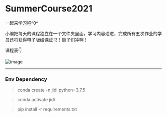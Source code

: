 # SummerCourse2021

一起来学习吧^0^

小编把每天的课程独立在一个文件夹里面，学习内容递进，完成所有五次作业的学员还将获得电子版结课证书！筒子们冲啊！

[comment]: <> (日期	课程内容	作业环境	作业算法	作业要求)

[comment]: <> (8.16	强化学习入门及平台介绍	推箱子	随机	提交并验证通过)

[comment]: <> (8.17	基于表的强化学习算法	悬崖漫步	Q-learning  SARSA	成绩优于随机10%)

[comment]: <> (8.18	基于神经网络的强化学习算法	车杆	DQN	成绩优于随机10%)

[comment]: <> (8.19	多智能体合作	贪吃蛇5P	IQL	成绩优于随机10%)

[comment]: <> (8.20	多智能体对抗	贪吃蛇1V1	任意	参与贪吃蛇1V1擂台  成绩优于随机10%)

课程表👇

![image](https://github.com/jidiai/SummerCourse2021/blob/main/schedule.png)

---
### Env Dependency

>conda create -n jidi python=3.7.5

>conda activate jidi

>pip install -r requirements.txt

